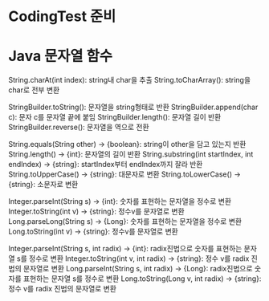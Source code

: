 ﻿# CodingTest 준비

# Java 문자열 함수
String.charAt(int index): string내 char을 추출
String.toCharArray(): string을 char로 전부 변환

StringBuilder.toString(): 문자열을 string형태로 반환
StringBuilder.append(char c): 문자 c를 문자열 끝에 붙임
StringBuilder.length(): 문자열 길이 반환
StringBuilder.reverse(): 문자열을 역으로 전환

String.equals(String other) -> {boolean}: string이 other을 담고 있는지 반환
String.length() -> {int}: 문자열의 길이 반환
String.substring(int startIndex, int endIndex) -> {string}: startIndex부터 endIndex까지 잘라 반환
String.toUpperCase() -> {string}: 대문자로 변환
String.toLowerCase() -> {string}: 소문자로 변환

Integer.parseInt(String s) -> {int}: 숫자를 표현하는 문자열을 정수로 변환
Integer.toString(int v) -> {string}: 정수v를 문자열로 변환
Long.parseLong(String s) -> {Long}: 숫자를 표현하는 문자열을 정수로 변환
Long.toString(int v) -> {string}: 정수v를 문자열로 변환

Integer.parseInt(String s, int radix) -> {int}: radix진법으로 숫자를 표현하는 문자열 s를 정수로 변환
Integer.toString(int v, int radix) -> {string}: 정수 v를 radix 진법의 문자열로 변환
Long.parseInt(String s, int radix) -> {Long}: radix진법으로 숫자를 표현하는 문자열 s를 정수로 변환
Long.toString(Long v, int radix) -> {string}: 정수 v를 radix 진법의 문자열로 변환
